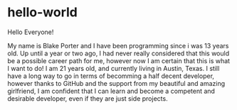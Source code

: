 # hello-world

Hello Everyone!

My name is Blake Porter and I have been programming since i was 13 years old. Up until a year or two ago, I had never really considered that this would be a possible career path for me, however now I am certain that this is what I want to do! I am 21 years old, and currently living in Austin, Texas. I still have a long way to go in terms of becomming a half decent developer, however thanks to GitHub and the support from my beautiful and amazing girlfriend, I am confident that I can learn and become a competent and desirable developer, even if they are just side projects.
